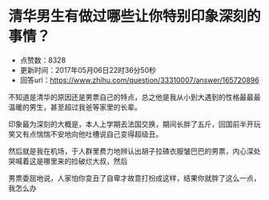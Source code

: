 # 清华男生有做过哪些让你特别印象深刻的事情？
- 点赞数：8328
- 更新时间：2017年05月06日22时36分50秒
- 回答url：https://www.zhihu.com/question/33310007/answer/165720896
<body>
 <p data-pid="78wVxn3a">不知道是清华的原因还是男票自己的特点，总之他是我从小到大遇到的性格最最最温暖的男生，甚至超过我爸等家里的长辈。</p>
 <p data-pid="swpC_2_N">印象最为深刻的大概是，本人上学期去法国交换，期间长胖了五斤，回国前半开玩笑又有点惴惴不安地向他吐槽说自己变得超级丑。</p>
 <p data-pid="mG9KQJBf">然后就是我在机场，于人群里费力地辨认出胡子拉碴衣服皱巴巴的男票，内心深处哭喊着这是哪里来的捡破烂大叔，然后</p>
 <p data-pid="2tPpJwvn">男票委屈地说，人家怕你变丑了自卑才故意打扮成这样，结果你就胖了这么一点，我怎么办</p>
</body>